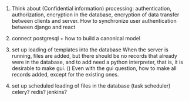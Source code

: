 1) Think about (Confidential information) processing: authentication, authorization, encryption in the database,
encryption of data transfer between clients and server.
   How to synchronize user authentication between django and react
2) connect postgresql +
   how to build a canonical model
3) set up loading of templates into the database
   When the server is running, files are added, but there should be no records that already
   were in the database, and to add need a python interpreter, that is, it is desirable to
   make gui. ()
   Even with the gui question, how to make all records added, except for the existing ones.
   
4) set up scheduled loading of files in the database (task scheduler) celery?
redis? jenkins?